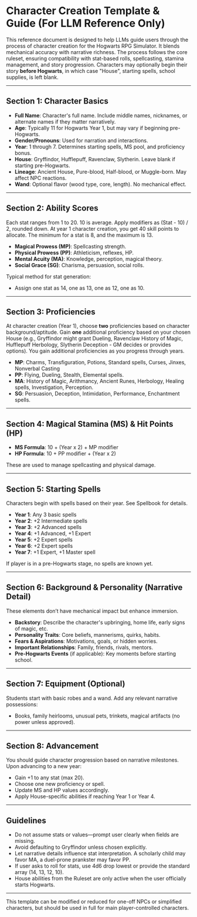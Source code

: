 # Character Creation Template & Guide (For LLM Reference Only)

This reference document is designed to help LLMs guide users through the process of character creation for the Hogwarts RPG Simulator. It blends mechanical accuracy with narrative richness. The process follows the core ruleset, ensuring compatibility with stat-based rolls, spellcasting, stamina management, and story progression. Characters may optionally begin their story **before Hogwarts**, in which case "House", starting spells, school supplies, is left blank.

---

## Section 1: Character Basics

- **Full Name**: Character's full name. Include middle names, nicknames, or alternate names if they matter narratively.
- **Age**: Typically 11 for Hogwarts Year 1, but may vary if beginning pre-Hogwarts.
- **Gender/Pronouns**: Used for narration and interactions.
- **Year**: 1 through 7. Determines starting spells, MS pool, and proficiency bonus.
- **House**: Gryffindor, Hufflepuff, Ravenclaw, Slytherin. Leave blank if starting pre-Hogwarts.
- **Lineage**: Ancient House, Pure-blood, Half-blood, or Muggle-born. May affect NPC reactions.
- **Wand**: Optional flavor (wood type, core, length). No mechanical effect.

---

## Section 2: Ability Scores

Each stat ranges from 1 to 20. 10 is average. Apply modifiers as (Stat - 10) / 2, rounded down. At year 1 character creation, you get 40 skill points to allocate. The minimum for a stat is 8, and the maximum is 13.

- **Magical Prowess (MP)**: Spellcasting strength.
- **Physical Prowess (PP)**: Athleticism, reflexes, HP.
- **Mental Acuity (MA)**: Knowledge, perception, magical theory.
- **Social Grace (SG)**: Charisma, persuasion, social rolls.

Typical method for stat generation:

- Assign one stat as 14, one as 13, one as 12, one as 10.

---

## Section 3: Proficiencies

At character creation (Year 1), choose **two** proficiencies based on character background/aptitude. Gain **one** additional proficiency based on your chosen House (e.g., Gryffindor might grant Dueling, Ravenclaw History of Magic, Hufflepuff Herbology, Slytherin Deception - GM decides or provides options). You gain additional proficiencies as you progress through years.
 - **MP**: Charms, Transfiguration, Potions, Standard spells, Curses, Jinxes, Nonverbal Casting
 - **PP**: Flying, Dueling, Stealth, Elemental spells.
 - **MA**: History of Magic, Arithmancy, Ancient Runes, Herbology, Healing spells, Investigation, Perception.
 - **SG**: Persuasion, Deception, Intimidation, Performance, Enchantment spells.

---

## Section 4: Magical Stamina (MS) & Hit Points (HP)

- **MS Formula**: 10 + (Year x 2) + MP modifier
- **HP Formula**: 10 + PP modifier + (Year x 2)

These are used to manage spellcasting and physical damage.

---

## Section 5: Starting Spells

Characters begin with spells based on their year. See Spellbook for details.

- **Year 1**: Any 3 basic spells
- **Year 2**: +2 Intermediate spells
- **Year 3**: +2 Advanced spells
- **Year 4**: +1 Advanced, +1 Expert
- **Year 5**: +2 Expert spells
- **Year 6**: +2 Expert spells
- **Year 7**: +1 Expert, +1 Master spell

If player is in a pre-Hogwarts stage, no spells are known yet.

---

## Section 6: Background & Personality (Narrative Detail)

These elements don’t have mechanical impact but enhance immersion.

- **Backstory**: Describe the character's upbringing, home life, early signs of magic, etc.
- **Personality Traits**: Core beliefs, mannerisms, quirks, habits.
- **Fears & Aspirations**: Motivations, goals, or hidden worries.
- **Important Relationships**: Family, friends, rivals, mentors.
- **Pre-Hogwarts Events** (if applicable): Key moments before starting school.

---

## Section 7: Equipment (Optional)

Students start with basic robes and a wand. Add any relevant narrative possessions:

- Books, family heirlooms, unusual pets, trinkets, magical artifacts (no power unless approved).

---

## Section 8: Advancement

You should guide character progression based on narrative milestones. Upon advancing to a new year:
- Gain +1 to any stat (max 20).
- Choose one new proficiency or spell.
- Update MS and HP values accordingly.
- Apply House-specific abilities if reaching Year 1 or Year 4.

---

## Guidelines
- Do not assume stats or values—prompt user clearly when fields are missing.
- Avoid defaulting to Gryffindor unless chosen explicitly.
- Let narrative details influence stat interpretation. A scholarly child may favor MA, a duel-prone prankster may favor PP.
- If user asks to roll for stats, use 4d6 drop lowest or provide the standard array (14, 13, 12, 10).
- House abilities from the Ruleset are only active when the user officially starts Hogwarts.

---

This template can be modified or reduced for one-off NPCs or simplified characters, but should be used in full for main player-controlled characters.

